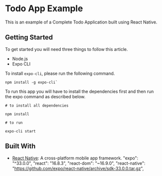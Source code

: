 # Todo App Example

This is an example of a Complete Todo Application built using React Native.

## Getting Started

To get started you will need three things to follow this article.

- Node.js
- Expo CLI

To install `expo-cli`, please run the following command.

```shell
npm install -g expo-cli`
```

To run this app you will have to install the dependencies first and then run the expo command as described below.

```shell
# to install all dependencies

npm install

# to run

expo-cli start
```

## Built With

- [React Native](http://facebook.github.io/react-native/): A cross-platform mobile app framework.
 "expo": "^33.0.0",
    "react": "16.8.3",
    "react-dom": "~16.9.0",
    "react-native": "https://github.com/expo/react-native/archive/sdk-33.0.0.tar.gz",
   
